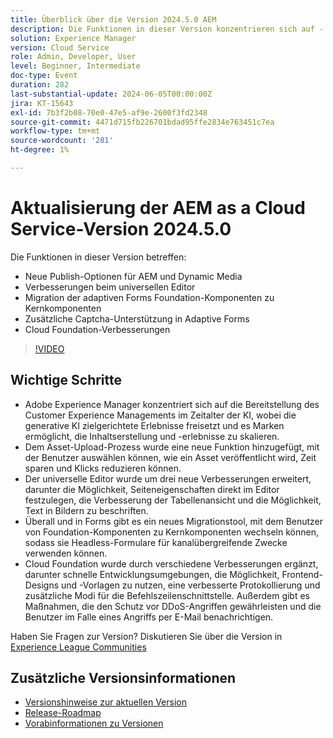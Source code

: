```yaml
---
title: Überblick über die Version 2024.5.0 AEM
description: Die Funktionen in dieser Version konzentrieren sich auf - Neue Publish-Optionen für AEM und Dynamic Media Universal Editor Verbesserungen Migration von adaptiven Forms Foundation-Komponenten zu Kernkomponenten Zusätzliche Captcha-Unterstützung in den Verbesserungen der adaptiven Forms Cloud Foundation
solution: Experience Manager
version: Cloud Service
role: Admin, Developer, User
level: Beginner, Intermediate
doc-type: Event
duration: 282
last-substantial-update: 2024-06-05T00:00:00Z
jira: KT-15643
exl-id: 7b3f2b08-70e0-47e5-af9e-2600f3fd2348
source-git-commit: 4471d715fb226701bdad95ffe2834e763451c7ea
workflow-type: tm+mt
source-wordcount: '281'
ht-degree: 1%

---
```


# Aktualisierung der AEM as a Cloud Service-Version 2024.5.0

Die Funktionen in dieser Version betreffen:

* Neue Publish-Optionen für AEM und Dynamic Media
* Verbesserungen beim universellen Editor
* Migration der adaptiven Forms Foundation-Komponenten zu Kernkomponenten
* Zusätzliche Captcha-Unterstützung in Adaptive Forms
* Cloud Foundation-Verbesserungen

>[!VIDEO](https://video.tv.adobe.com/v/3429503/?learn=on)

## Wichtige Schritte

* Adobe Experience Manager konzentriert sich auf die Bereitstellung des Customer Experience Managements im Zeitalter der KI, wobei die generative KI zielgerichtete Erlebnisse freisetzt und es Marken ermöglicht, die Inhaltserstellung und -erlebnisse zu skalieren.
* Dem Asset-Upload-Prozess wurde eine neue Funktion hinzugefügt, mit der Benutzer auswählen können, wie ein Asset veröffentlicht wird, Zeit sparen und Klicks reduzieren können.
* Der universelle Editor wurde um drei neue Verbesserungen erweitert, darunter die Möglichkeit, Seiteneigenschaften direkt im Editor festzulegen, die Verbesserung der Tabellenansicht und die Möglichkeit, Text in Bildern zu beschriften.
* Überall und in Forms gibt es ein neues Migrationstool, mit dem Benutzer von Foundation-Komponenten zu Kernkomponenten wechseln können, sodass sie Headless-Formulare für kanalübergreifende Zwecke verwenden können.
* Cloud Foundation wurde durch verschiedene Verbesserungen ergänzt, darunter schnelle Entwicklungsumgebungen, die Möglichkeit, Frontend-Designs und -Vorlagen zu nutzen, eine verbesserte Protokollierung und zusätzliche Modi für die Befehlszeilenschnittstelle. Außerdem gibt es Maßnahmen, die den Schutz vor DDoS-Angriffen gewährleisten und die Benutzer im Falle eines Angriffs per E-Mail benachrichtigen.


Haben Sie Fragen zur Version?  Diskutieren Sie über die Version in [Experience League Communities](https://adobe.ly/44Ofo8H)

## Zusätzliche Versionsinformationen

* [Versionshinweise zur aktuellen Version](https://experienceleague.adobe.com/docs/experience-manager-cloud-service/content/release-notes/home.html?lang=de)
* [Release-Roadmap](https://experienceleague.adobe.com/docs/experience-manager-release-information/aem-release-updates/update-releases-roadmap.html?lang=de)
* [Vorabinformationen zu Versionen](https://experienceleague.adobe.com/docs/experience-manager-cloud-service/content/release-notes/prerelease.html)

